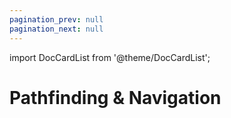 ```yaml
---
pagination_prev: null
pagination_next: null
---
```

import DocCardList from '@theme/DocCardList';

# Pathfinding & Navigation

<DocCardList />
